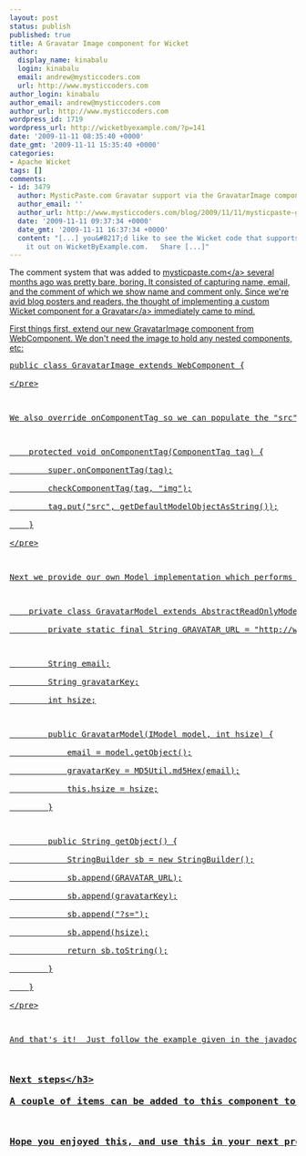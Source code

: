```yaml
---
layout: post
status: publish
published: true
title: A Gravatar Image component for Wicket
author:
  display_name: kinabalu
  login: kinabalu
  email: andrew@mysticcoders.com
  url: http://www.mysticcoders.com
author_login: kinabalu
author_email: andrew@mysticcoders.com
author_url: http://www.mysticcoders.com
wordpress_id: 1719
wordpress_url: http://wicketbyexample.com/?p=141
date: '2009-11-11 08:35:40 +0000'
date_gmt: '2009-11-11 15:35:40 +0000'
categories:
- Apache Wicket
tags: []
comments:
- id: 3479
  author: MysticPaste.com Gravatar support via the GravatarImage component from WicketByExample.com
  author_email: ''
  author_url: http://www.mysticcoders.com/blog/2009/11/11/mysticpaste-gets-gravatars-in-the-comments/
  date: '2009-11-11 09:37:34 +0000'
  date_gmt: '2009-11-11 16:37:34 +0000'
  content: "[...] you&#8217;d like to see the Wicket code that supports this, check
    it out on WicketByExample.com.   Share [...]"
---
```

<p>The comment system that was added to <a href="http:&#47;&#47;mysticpaste.com" target="_blank">mysticpaste.com<&#47;a> several months ago was pretty bare, boring.  It consisted of capturing name, email, and the comment of which we show name and comment only.  Since we're avid blog posters and readers, the thought of implementing a custom Wicket component for a <a href="http:&#47;&#47;gravatar.com" target="_blank">Gravatar<&#47;a> immediately came to mind.</p>
<p>First things first, extend our new GravatarImage component from WebComponent.  We don't need the image to hold any nested components, etc:</p>
<pre lang="java" colla="+">
public class GravatarImage extends WebComponent {<br />
<&#47;pre></p>
<p>We also override onComponentTag so we can populate the "src" attribute for our image with the Gravatar generated URL:</p>
<pre lang="java" colla="+">
    protected void onComponentTag(ComponentTag tag) {<br />
        super.onComponentTag(tag);<br />
        checkComponentTag(tag, "img");<br />
        tag.put("src", getDefaultModelObjectAsString());<br />
    }<br />
<&#47;pre></p>
<p>Next we provide our own Model implementation which performs the MD5 magic on our email address to give its special Gravatar URL pointing to our image.</p>
<pre lang="java" colla="+">
    private class GravatarModel extends AbstractReadOnlyModel<string> {<br />
        private static final String GRAVATAR_URL = "http:&#47;&#47;www.gravatar.com&#47;avatar&#47;";</p>
<p>        String email;<br />
        String gravatarKey;<br />
        int hsize;</p>
<p>        public GravatarModel(IModel<string> model, int hsize) {<br />
            email = model.getObject();<br />
            gravatarKey = MD5Util.md5Hex(email);<br />
            this.hsize = hsize;<br />
        }</p>
<p>        public String getObject() {<br />
            StringBuilder sb = new StringBuilder();<br />
            sb.append(GRAVATAR_URL);<br />
            sb.append(gravatarKey);<br />
            sb.append("?s=");<br />
            sb.append(hsize);<br />
            return sb.toString();<br />
        }<br />
    }<br />
<&#47;pre></p>
<p>And that's it!  Just follow the example given in the javadoc and voila!  You should have Gravatar pictures for the entered email address.  To take a look at the full implementation: <a href="http:&#47;&#47;kenai.com&#47;projects&#47;mystic-apps&#47;sources&#47;mystic-apps&#47;content&#47;mysticpaste&#47;src&#47;main&#47;java&#47;com&#47;mysticcoders&#47;mysticpaste&#47;web&#47;components&#47;GravatarImage.java?rev=89" target="_blank">Download GravatarImage.java<&#47;a>.</p>
<h3>Next steps<&#47;h3><br />
A couple of items can be added to this component to make it more "full-featured" to the Gravatar API.  Gravatar supports a default Gravatar image which may be passed, along with a number of flags one of which is implemented "s" or size.</p>
<p>Hope you enjoyed this, and use this in your next project!</p>
